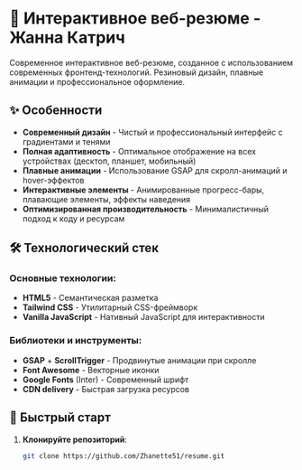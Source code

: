 # 🎯 Интерактивное веб-резюме - Жанна Катрич

Современное интерактивное веб-резюме, созданное с использованием современных фронтенд-технологий. Резиновый дизайн, плавные анимации и профессиональное оформление.

## ✨ Особенности

- **Современный дизайн** - Чистый и профессиональный интерфейс с градиентами и тенями
- **Полная адаптивность** - Оптимальное отображение на всех устройствах (десктоп, планшет, мобильный)
- **Плавные анимации** - Использование GSAP для скролл-анимаций и hover-эффектов
- **Интерактивные элементы** - Анимированные прогресс-бары, плавающие элементы, эффекты наведения
- **Оптимизированная производительность** - Минималистичный подход к коду и ресурсам

## 🛠️ Технологический стек

### Основные технологии:
- **HTML5** - Семантическая разметка
- **Tailwind CSS** - Утилитарный CSS-фреймворк
- **Vanilla JavaScript** - Нативный JavaScript для интерактивности

### Библиотеки и инструменты:
- **GSAP** + **ScrollTrigger** - Продвинутые анимации при скролле
- **Font Awesome** - Векторные иконки
- **Google Fonts** (Inter) - Современный шрифт
- **CDN delivery** - Быстрая загрузка ресурсов

## 🚀 Быстрый старт

1. **Клонируйте репозиторий**:
   ```bash
   git clone https://github.com/Zhanette51/resume.git
